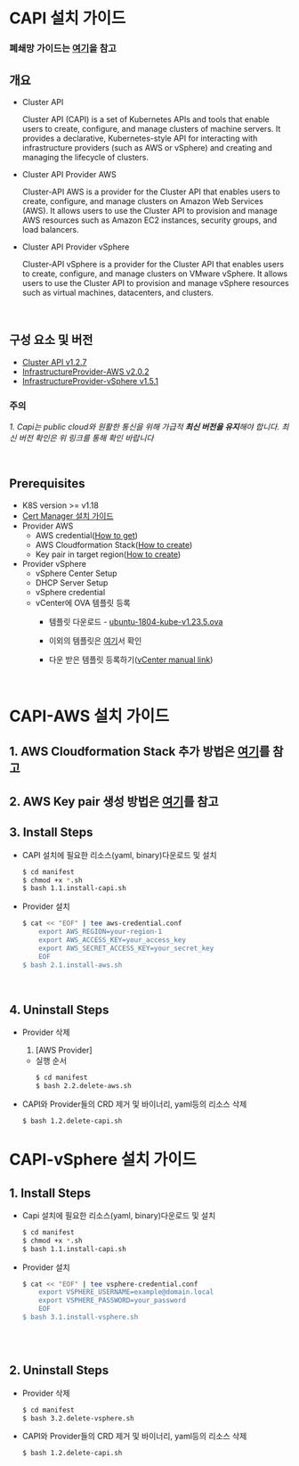 # CAPI 설치 가이드

### 폐쇄망 가이드는 [여기](doc/offline.md)을 참고

## 개요
- Cluster API
  
  Cluster API (CAPI) is a set of Kubernetes APIs and tools that enable users to create, configure, and manage clusters of machine servers. It provides a declarative, Kubernetes-style API for interacting with infrastructure providers (such as AWS or vSphere) and creating and managing the lifecycle of clusters.

- Cluster API Provider AWS
    
    Cluster-API AWS is a provider for the Cluster API that enables users to create, configure, and manage clusters on Amazon Web Services (AWS). It allows users to use the Cluster API to provision and manage AWS resources such as Amazon EC2 instances, security groups, and load balancers.


- Cluster API Provider vSphere
    
    Cluster-API vSphere is a provider for the Cluster API that enables users to create, configure, and manage clusters on VMware vSphere. It allows users to use the Cluster API to provision and manage vSphere resources such as virtual machines, datacenters, and clusters.

<br/>

## 구성 요소 및 버전
- [Cluster API v1.2.7](https://github.com/kubernetes-sigs/cluster-api/tree/v1.2.7)
- [InfrastructureProvider-AWS v2.0.2](https://github.com/kubernetes-sigs/cluster-api-provider-aws/tree/v2.0.2)
- [InfrastructureProvider-vSphere v1.5.1](https://github.com/kubernetes-sigs/cluster-api-provider-vsphere/tree/v1.5.1)

 ### **주의**
 _1. Capi는 public cloud와 원활한 통신을 위해 가급적 **최신 버전을 유지**해야 합니다. 최신 버전 확인은 위 링크를 통해 확인 바랍니다_

<br/>

## Prerequisites
- K8S version >= v1.18
- [Cert Manager 설치 가이드](https://github.com/tmax-cloud/install-cert-manager)
- Provider AWS
    - AWS credential([How to get](https://docs.aws.amazon.com/IAM/latest/UserGuide/id_credentials_access-keys.html))
    - AWS Cloudformation Stack([How to create](https://github.com/tmax-cloud/install-capi/tree/5.0#AWS-Cloudformation-Stack-추가-방법))
    - Key pair in target region([How to create](https://github.com/tmax-cloud/install-capi/tree/5.0#AWS-Key-pare-생성-방법))
- Provider vSphere
    - vSphere Center Setup
    - DHCP Server Setup
    - vSphere credential
    - vCenter에 OVA 템플릿 등록
        - 템플릿 다운로드 - [ubuntu-1804-kube-v1.23.5.ova](https://storage.googleapis.com/capv-images/release/v1.23.5/ubuntu-1804-kube-v1.23.5.ova)
        - 이외의 템플릿은 [여기](https://github.com/kubernetes-sigs/cluster-api-provider-vsphere/tree/v1.5.1#kubernetes-versions-with-published-ovas)서 확인

        - 다운 받은 템플릿 등록하기([vCenter manual link](https://docs.vmware.com/kr/VMware-vSphere/7.0/com.vmware.vsphere.vm_admin.doc/GUID-AFEDC48B-C96F-4088-9C1F-4F0A30E965DE.html))


<br/>


# CAPI-AWS 설치 가이드 
## 1. AWS Cloudformation Stack 추가 방법은 [여기](doc/AWS_CONSOLE.md#aws-cloudformation-stack-추가-방법)를 참고
## 2. AWS Key pair 생성 방법은 [여기](doc/AWS_CONSOLE.md#aws-key-pair-생성-방법)를 참고

## 3. Install Steps
- CAPI 설치에 필요한 리소스(yaml, binary)다운로드 및 설치
    ```bash
    $ cd manifest
    $ chmod +x *.sh
    $ bash 1.1.install-capi.sh
    ```

- Provider 설치

    ```bash
    $ cat << "EOF" | tee aws-credential.conf
        export AWS_REGION=your-region-1
        export AWS_ACCESS_KEY=your_access_key
        export AWS_SECRET_ACCESS_KEY=your_secret_key
        EOF
    $ bash 2.1.install-aws.sh
    

<br/>

## 4. Uninstall Steps
- Provider 삭제
    1. [AWS Provider]
    - 실행 순서
        ```bash
        $ cd manifest
        $ bash 2.2.delete-aws.sh
        ```
    

- CAPI와 Provider들의 CRD 제거 및 바이너리, yaml등의 리소스 삭제
    ```bash
    $ bash 1.2.delete-capi.sh
    ```



# CAPI-vSphere 설치 가이드 

## 1. Install Steps
- Capi 설치에 필요한 리소스(yaml, binary)다운로드 및 설치
    ```bash
    $ cd manifest
    $ chmod +x *.sh
    $ bash 1.1.install-capi.sh
    ```

- Provider 설치
  
    ```bash
    $ cat << "EOF" | tee vsphere-credential.conf
        export VSPHERE_USERNAME=example@domain.local
        export VSPHERE_PASSWORD=your_password
        EOF
    $ bash 3.1.install-vsphere.sh
        

<br/>

## 2. Uninstall Steps
- Provider 삭제

    ```bash
    $ cd manifest
    $ bash 3.2.delete-vsphere.sh
    ```

- CAPI와 Provider들의 CRD 제거 및 바이너리, yaml등의 리소스 삭제
    ```bash
    $ bash 1.2.delete-capi.sh
    ```

